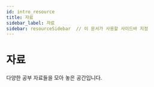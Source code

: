 ```yaml
---
id: intro_resource
title: 자료
sidebar_label: 자료
sidebar: resourceSidebar  // 이 문서가 사용할 사이드바 지정
---
```




# 자료 

다양한 공부 자료들을 모아 놓은 공간입니다. 

